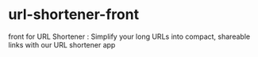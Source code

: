 # url-shortener-front
front for URL Shortener : Simplify your long URLs into compact, shareable links with our URL shortener app
